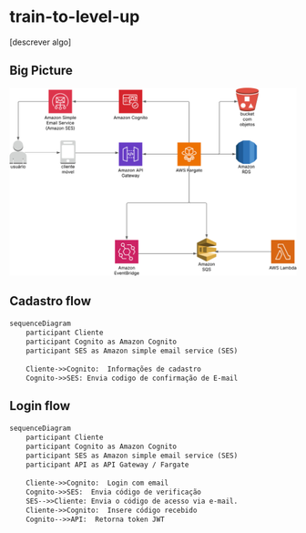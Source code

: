 # train-to-level-up

[descrever algo]

## Big Picture

![fluxo](/train%20to%20level%20up.jpeg)

## Cadastro flow

```mermaid
sequenceDiagram
    participant Cliente
    participant Cognito as Amazon Cognito
    participant SES as Amazon simple email service (SES)

    Cliente->>Cognito:  Informações de cadastro
    Cognito->>SES: Envia codigo de confirmação de E-mail
```

## Login flow

```mermaid
sequenceDiagram
    participant Cliente
    participant Cognito as Amazon Cognito
    participant SES as Amazon simple email service (SES)
    participant API as API Gateway / Fargate

    Cliente->>Cognito:  Login com email
    Cognito->>SES:  Envia código de verificação
    SES-->>Cliente: Envia o código de acesso via e-mail.
    Cliente->>Cognito:  Insere código recebido
    Cognito-->>API:  Retorna token JWT
```
